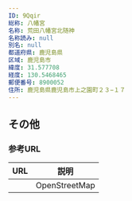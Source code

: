 ```yaml
---
ID: 9Qqir
総称: 八幡宮
名称: 荒田八幡宮北随神
名称読み: null
別名: null
都道府県: 鹿児島県
区域: 鹿児島市
緯度: 31.577708
経度: 130.5468465
郵便番号: 8900052
住所: 鹿児島県鹿児島市上之園町２３−１７
---
```


## その他

### 参考URL

| URL | 説明          |
| --- | ------------- |
|     | OpenStreetMap |
